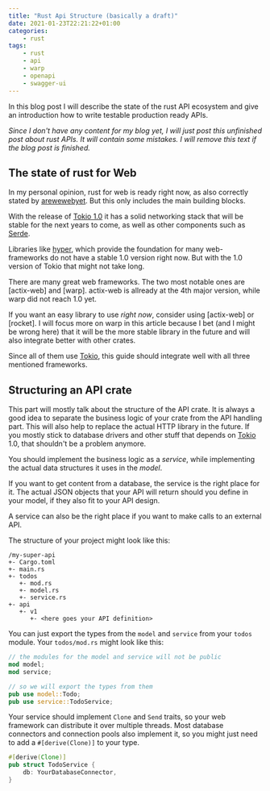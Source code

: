 ```yaml
---
title: "Rust Api Structure (basically a draft)"
date: 2021-01-23T22:21:22+01:00
categories:
    - rust
tags:
    - rust
    - api
    - warp
    - openapi
    - swagger-ui
---
```


In this blog post I will describe the state of the rust API ecosystem
and give an introduction how to write testable production ready APIs.

*Since I don't have any content for my blog yet,
I will just post this unfinished post about rust APIs.
It will contain some mistakes.
I will remove this text if the blog post is finished.*

## The state of rust for Web

In my personal opinion, rust for web is ready right now,
as also correctly stated by [arewewebyet].
But this only includes the main building blocks.

With the release of [Tokio 1.0] it has a solid networking stack that will be
stable for the next years to come,
as well as other components such as [Serde].

Libraries like [hyper], which provide the foundation for many
web-frameworks do not have a stable 1.0 version right now.
But with the 1.0 version of Tokio that might not take long.

There are many great web frameworks.
The two most notable ones are [actix-web] and [warp].
actix-web is allready at the 4th major version,
while warp did not reach 1.0 yet.

If you want an easy library to use *right now*,
consider using [actix-web] or [rocket].
I will focus more on warp in this article because I bet
(and I might be wrong here) that it will be the more stable library
in the future and will also integrate better with other crates.

Since all of them use [Tokio], this guide should integrate well with
all three mentioned frameworks.

## Structuring an API crate

This part will mostly talk about the structure of the API crate.
It is always a good idea to separate the business logic
of your crate from the API handling part.
This will also help to replace the actual HTTP library in the future.
If you mostly stick to database drivers and other stuff that depends
on [Tokio] 1.0, that shouldn't be a problem anymore.

You should implement the business logic as a *service*,
while implementing the actual data structures it uses in the *model*.

If you want to get content from a database,
the service is the right place for it.
The actual JSON objects that your API will return
should you define in your model,
if they also fit to your API design.

A service can also be the right place if you want to make calls to an external API.

The structure of your project might look like this:

```
/my-super-api
+- Cargo.toml
+- main.rs
+- todos
   +- mod.rs
   +- model.rs
   +- service.rs
+- api
   +- v1
      +- <here goes your API definition>
```

You can just export the types from the `model` and `service`
from your `todos` module.
Your `todos/mod.rs` might look like this:

```rust
// the modules for the model and service will not be public
mod model;
mod service;

// so we will export the types from them
pub use model::Todo;
pub use service::TodoService;
```

Your service should implement `Clone` and `Send` traits,
so your web framework can distribute it over multiple threads.
Most database connectors and connection pools also implement it,
so you might just need to add a `#[derive(Clone)]` to your type.

```rust
#[derive(Clone)]
pub struct TodoService {
    db: YourDatabaseConnector,
}
```

[arewewebyet]: https://www.arewewebyet.org/
[Tokio]: https://tokio.rs/
[Tokio 1.0]: https://tokio.rs/blog/2020-12-tokio-1-0
[Serde]: https://serde.rs/
[hyper]: https://github.com/hyperium/hyper